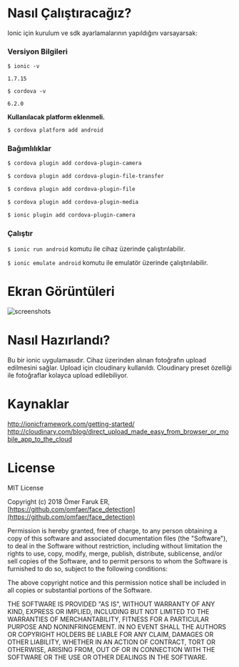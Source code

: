 # Nasıl Çalıştıracağız?

Ionic için kurulum ve sdk ayarlamalarının yapıldığını varsayarsak:

### Versiyon Bilgileri

`$ ionic -v`

`1.7.15`

`$ cordova -v`

`6.2.0`

**Kullanılacak platform eklenmeli.**

```bash
$ cordova platform add android
```

### Bağımlılıklar

```bash
$ cordova plugin add cordova-plugin-camera

$ cordova plugin add cordova-plugin-file-transfer

$ cordova plugin add cordova-plugin-file

$ cordova plugin add cordova-plugin-media

$ ionic plugin add cordova-plugin-camera
```

### Çalıştır

`$ ionic run android` komutu ile cihaz üzerinde çalıştırılabilir.

`$ ionic emulate android` komutu ile emulatör üzerinde çalıştırılabilir.

# Ekran Görüntüleri

![screenshots](https://github.com/omfaer/face_detection/blob/master/cv_fd.png)

# Nasıl Hazırlandı?

Bu bir ionic uygulamasıdır. Cihaz üzerinden alınan fotoğrafın upload edilmesini sağlar. Upload için cloudinary kullanıldı. Cloudinary preset özelliği ile fotoğraflar kolayca upload edilebiliyor.

# Kaynaklar

http://ionicframework.com/getting-started/
http://cloudinary.com/blog/direct_upload_made_easy_from_browser_or_mobile_app_to_the_cloud

# License

MIT License

Copyright (c) 2018 Ömer Faruk ER, [https://github.com/omfaer/face_detection](https://github.com/omfaer/face_detection)

Permission is hereby granted, free of charge, to any person obtaining a copy
of this software and associated documentation files (the "Software"), to deal
in the Software without restriction, including without limitation the rights
to use, copy, modify, merge, publish, distribute, sublicense, and/or sell
copies of the Software, and to permit persons to whom the Software is
furnished to do so, subject to the following conditions:

The above copyright notice and this permission notice shall be included in all
copies or substantial portions of the Software.

THE SOFTWARE IS PROVIDED "AS IS", WITHOUT WARRANTY OF ANY KIND, EXPRESS OR
IMPLIED, INCLUDING BUT NOT LIMITED TO THE WARRANTIES OF MERCHANTABILITY,
FITNESS FOR A PARTICULAR PURPOSE AND NONINFRINGEMENT. IN NO EVENT SHALL THE
AUTHORS OR COPYRIGHT HOLDERS BE LIABLE FOR ANY CLAIM, DAMAGES OR OTHER
LIABILITY, WHETHER IN AN ACTION OF CONTRACT, TORT OR OTHERWISE, ARISING FROM,
OUT OF OR IN CONNECTION WITH THE SOFTWARE OR THE USE OR OTHER DEALINGS IN THE
SOFTWARE.
